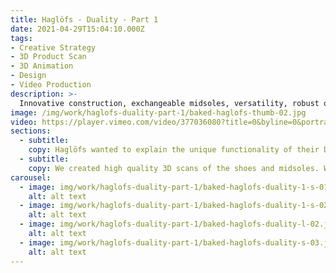 ```yaml
---
title: Haglöfs - Duality - Part 1
date: 2021-04-29T15:04:10.000Z
tags:
- Creative Strategy
- 3D Product Scan
- 3D Animation
- Design
- Video Production
description: >-
  Innovative construction, exchangeable midsoles, versatility, robust outdoor performance. Duality is the next generation of outdoor footwear.
image: /img/work/haglofs-duality-part-1/baked-haglofs-thumb-02.jpg
video: https://player.vimeo.com/video/377036080?title=0&byline=0&portrait=0
sections:
  - subtitle:
    copy: Haglöfs wanted to explain the unique functionality of their Duality shoe to their retail partners. We partnered with the brand to create a video to sit alongside multiple print, retail & digital assets, all produced from a 3D scan of the shoes.
  - subtitle:
    copy: We created high quality 3D scans of the shoes and midsoles. We referenced  aspects of nature to highlight the difference between the midsoles. A focus on modular design allowed us to create multiple assets for print, retail and digital use. These assets highlighted the two different ways to wear the shoe, tying in to the 'Walk Both Ways' tagline.
carousel:
  - image: img/work/haglofs-duality-part-1/baked-haglofs-duality-1-s-01.jpg
    alt: alt text
  - image: img/work/haglofs-duality-part-1/baked-haglofs-duality-1-s-02.jpg
    alt: alt text
  - image: img/work/haglofs-duality-part-1/baked-haglofs-duality-l-02.jpg
    alt: alt text
  - image: img/work/haglofs-duality-part-1/baked-haglofs-duality-s-03.jpg
    alt: alt text
---
```


